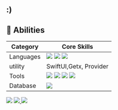 ## :)



## 💪 Abilities

| Category       | Core Skills                       |
|----------------|-----------------------------------|
| Languages      | <img src="https://img.shields.io/badge/swift-%23FA7343.svg?&style=for-the-badge&logo=swift&logoColor=white" /> <img src="https://img.shields.io/badge/python-%233776AB.svg?&style=for-the-badge&logo=python&logoColor=white" /> <img src="https://img.shields.io/badge/dart-%230175C2.svg?&style=for-the-badge&logo=dart&logoColor=white" /> 
| utility    | SwiftUI,Getx, Provider            |
| Tools          | <img src="https://img.shields.io/badge/github-%23181717.svg?&style=for-the-badge&logo=github&logoColor=white" /> <img src="https://img.shields.io/badge/xcode-%231575F9.svg?&style=for-the-badge&logo=xcode&logoColor=white" />  <img src="https://img.shields.io/badge/visual%20studio%20code-%23007ACC.svg?&style=for-the-badge&logo=visual%20studio%20code&logoColor=black" />   <img src="https://img.shields.io/badge/flutter-%2302569B.svg?&style=for-the-badge&logo=flutter&logoColor=white" />              |
|Database          |      <img src="https://img.shields.io/badge/mysql-%234479A1.svg?&style=for-the-badge&logo=mysql&logoColor=white" />    |




<img src="https://img.shields.io/badge/instagram-%23E4405F.svg?&style=for-the-badge&logo=instagram&logoColor=white" />
<a href="링크"><img src="위에있는뱃지코드"/>


<a href="https://discord.gg/bxZwZ5gSu3">
  <img src="https://img.shields.io/badge/discord-%237289DA.svg?&style=for-the-badge&logo=discord&logoColor=white"/>
</a>





<!--
**1gamseong/1gamseong** is a ✨ _special_ ✨ repository because its `README.md` (this file) appears on your GitHub profile.

Here are some ideas to get you started:

- 🔭 I’m currently working on ...
- 🌱 I’m currently learning ...
- 👯 I’m looking to collaborate on ...
- 🤔 I’m looking for help with ...
- 💬 Ask me about ...
- 📫 How to reach me: ...
- 😄 Pronouns: ...
- ⚡ Fun fact: ...
-->
